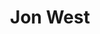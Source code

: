 ---
title: "Jon West"
presenter_id: jon_west
position: Assistant System Administrator
start_date: 2005
end_date: 2007
email: 
phone: 
photo: assets/images/John_West3.jpg
status: former
layout: member 
---
